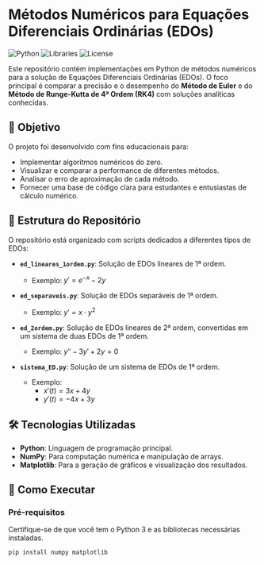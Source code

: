 # Métodos Numéricos para Equações Diferenciais Ordinárias (EDOs)

![Python](https://img.shields.io/badge/Python-3.8%2B-blue?logo=python)
![Libraries](https://img.shields.io/badge/Libraries-NumPy%20%7C%20Matplotlib-orange)
![License](https://img.shields.io/badge/License-MIT-green)

Este repositório contém implementações em Python de métodos numéricos para a solução de Equações Diferenciais Ordinárias (EDOs). O foco principal é comparar a precisão e o desempenho do **Método de Euler** e do **Método de Runge-Kutta de 4ª Ordem (RK4)** com soluções analíticas conhecidas.

## 🎯 Objetivo

O projeto foi desenvolvido com fins educacionais para:
- Implementar algoritmos numéricos do zero.
- Visualizar e comparar a performance de diferentes métodos.
- Analisar o erro de aproximação de cada método.
- Fornecer uma base de código clara para estudantes e entusiastas de cálculo numérico.

## 📂 Estrutura do Repositório

O repositório está organizado com scripts dedicados a diferentes tipos de EDOs:

- **`ed_lineares_1ordem.py`**: Solução de EDOs lineares de 1ª ordem.
  - Exemplo: $y' = e^{-x} - 2y$

- **`ed_separaveis.py`**: Solução de EDOs separáveis de 1ª ordem.
  - Exemplo: $y' = x \cdot y^2$

- **`ed_2ordem.py`**: Solução de EDOs lineares de 2ª ordem, convertidas em um sistema de duas EDOs de 1ª ordem.
  - Exemplo: $y'' - 3y' + 2y = 0$

- **`sistema_ED.py`**: Solução de um sistema de EDOs de 1ª ordem.
  - Exemplo:
    - $x'(t) = 3x + 4y$
    - $y'(t) = -4x + 3y$

## 🛠️ Tecnologias Utilizadas

- **Python**: Linguagem de programação principal.
- **NumPy**: Para computação numérica e manipulação de arrays.
- **Matplotlib**: Para a geração de gráficos e visualização dos resultados.

## 🚀 Como Executar

### Pré-requisitos

Certifique-se de que você tem o Python 3 e as bibliotecas necessárias instaladas.

```bash
pip install numpy matplotlib